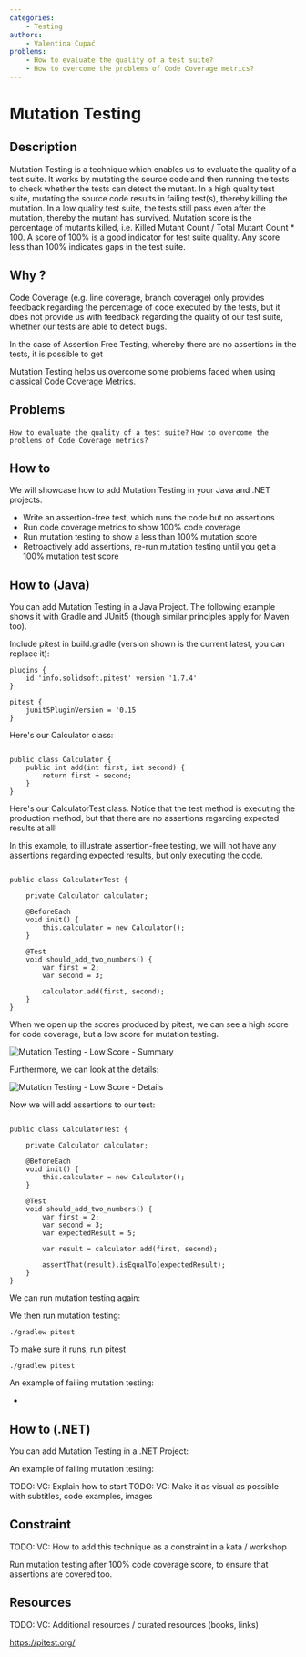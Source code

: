 ```yaml
---
categories:
    - Testing
authors:
    - Valentina Cupać
problems: 
    - How to evaluate the quality of a test suite?
    - How to overcome the problems of Code Coverage metrics?
---
```


# Mutation Testing
## Description

Mutation Testing is a technique which enables us to evaluate the quality of a test suite. It works by mutating the source code and then running the tests to check whether the tests can detect the mutant. In a high quality test suite, mutating the source code results in failing test(s), thereby killing the mutation. In a low quality test suite, the tests still pass even after the mutation, thereby the mutant has survived. Mutation score is the percentage of mutants killed, i.e. Killed Mutant Count / Total Mutant Count * 100. A score of 100% is a good indicator for test suite quality. Any score less than 100% indicates gaps in the test suite.

## Why ?

Code Coverage (e.g. line coverage, branch coverage) only provides feedback regarding the percentage of code executed by the tests, but it does not provide us with feedback regarding the quality of our test suite, whether our tests are able to detect bugs.

In the case of Assertion Free Testing, whereby there are no assertions in the tests, it is possible to get 

Mutation Testing helps us overcome some problems faced when using classical Code Coverage Metrics. 


## Problems
`How to evaluate the quality of a test suite?`
`How to overcome the problems of Code Coverage metrics?`

## How to

We will showcase how to add Mutation Testing in your Java and .NET projects.
- Write an assertion-free test, which runs the code but no assertions
- Run code coverage metrics to show 100% code coverage
- Run mutation testing to show a less than 100% mutation score
- Retroactively add assertions, re-run mutation testing until you get a 100% mutation test score

## How to (Java)

You can add Mutation Testing in a Java Project. The following example shows it with Gradle and JUnit5 (though similar principles apply for Maven too).

Include pitest in build.gradle (version shown is the current latest, you can replace it):

```
plugins {
    id 'info.solidsoft.pitest' version '1.7.4'
}

pitest {
    junit5PluginVersion = '0.15'
}

```

Here's our Calculator class:

```

public class Calculator {
    public int add(int first, int second) {
        return first + second;
    }
}

```


Here's our CalculatorTest class. Notice that the test method is executing the production method, but that there are no assertions regarding expected results at all!

 In this example, to illustrate assertion-free testing, we will not have any assertions regarding expected results, but only executing the code.


```

public class CalculatorTest {

    private Calculator calculator;

    @BeforeEach
    void init() {
        this.calculator = new Calculator();
    }

    @Test
    void should_add_two_numbers() {
        var first = 2;
        var second = 3;

        calculator.add(first, second);
    }
}

```

When we open up the scores produced by pitest, we can see a high score for code coverage, but a low score for mutation testing.

![Mutation Testing - Low Score - Summary](../images/mutation-testing-low-score-summary.png)

Furthermore, we can look at the details:

![Mutation Testing - Low Score - Details](../images/mutation-testing-low-score-details.png)

Now we will add assertions to our test:

```

public class CalculatorTest {

    private Calculator calculator;

    @BeforeEach
    void init() {
        this.calculator = new Calculator();
    }

    @Test
    void should_add_two_numbers() {
        var first = 2;
        var second = 3;
        var expectedResult = 5;

        var result = calculator.add(first, second);

        assertThat(result).isEqualTo(expectedResult);
    }
}

```

We can run mutation testing again:





We then run mutation testing:

```
./gradlew pitest
```







To make sure it runs, run pitest

```
./gradlew pitest
```

An example of failing mutation testing:



- 


## How to (.NET)

You can add Mutation Testing in a .NET Project:

An example of failing mutation testing:


TODO: VC: Explain how to start
TODO: VC: Make it as visual as possible with subtitles, code examples, images

## Constraint
TODO: VC: How to add this technique as a constraint in a kata / workshop

Run mutation testing after 100% code coverage score, to ensure that assertions are covered too.

## Resources
TODO: VC: Additional resources / curated resources (books, links)

https://pitest.org/


